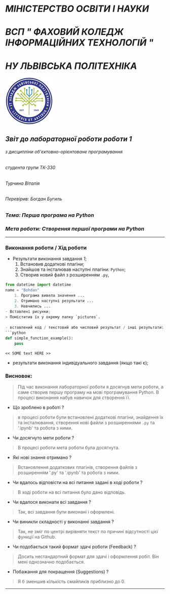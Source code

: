 #               *МІНІСТЕРСТВО ОСВІТИ І НАУКИ*
#       *ВСП " ФАХОВИЙ КОЛЕДЖ ІНФОРМАЦІЙНИХ ТЕХНОЛОГІЙ "*
#                *НУ ЛЬВІВСЬКА ПОЛІТЕХНІКА*

![alt text](https://github.com/Vturchyn/Labs/blob/c00754d8ec38288fd662ce6ce98ddfac22916db7/1_lab_python_program/%D1%84%D0%BE%D1%82%D0%BE%D0%B3%D1%80%D0%B0%D1%84%D1%96%D1%97/logotype.jpg "logotype of ІТ Коледж")

##          *Звіт до лабораторної роботи роботи 1*

###### з дисципліни об'єктовно-орієнтоване програмування
######              студента групи _ТК-330_
######                 _Турчина Віталія_
######             Перевірив: _Богдан Бугиль_

### _Тема: Перша програма на Python_
### _Мета роботи: Створення першої програми на Python_


---
### **Виконання роботи** / **Хід роботи**

- Результати виконання завдання *1*;
    1. Встановив додаткові плагіни;
    2. Знайшов та інсталював наступні плагіни: `Python`;
    3. Створив новий файл з розширенням `.py`, 

```python
from datetime import datetime
name = "Bohdan"
    1. Програма вивела значення ... 
    2. Отримано наступні результати ...
    3. Навчились ...
- Вставлені рисунки;
> Поміститив їх у окрему папку `pictures`.

- вставлений код / текстовий або числовий результат / інші результати:
```python
def simple_function_example():
    pass
```
```text
<< SOME text HERE >>
```

- результати виконання індивідуального завдання (якщо такі є);

### **Висновок**: 
> Під час виконання лабораторної роботи я досягнув мети роботи, а саме створив першу програму на мові програмування Python. В процесі виконання набув навичок для створення її. 
- Що зроблено в роботі ? 
> в процесі роботи були встановлені додаткові плагіни, знайдення їх та інсталювання, створення нові файли з розширеннями `.py` та '.ipynb' та робота з ними.
- Чи досягнуто мети роботи ?
> В процесі роботи мета роботи була досягнута.
- Які нові знання отримано ?
> Встановлення додаткових плагінів, створення файлів з розширенням '.py' та '.ipynb' та робота з ними. 
- Чи вдалось відповісти на всі питання задані в ході роботи ?
> В ході роботи на всі питання було дано відповідь.
- Чи вдалося виконати всі завдання ?
> Так, всі завдання були виконані і оформлені. 
- Чи виникли складності у виконанні завдання ?
> Так, не зміг по центрі вирівняти текст по причині відсутності цієї функції на Github.
- Чи подобається такий формат здачі роботи (Feedback) ?
> Досить нестандартний формат для здачі і оформлення робіт. Він мені однозначно подобається.
- Побажання для покращення (Suggestions) ?
> Я б зменшив кількість смайликів приблизно до 0.
---
